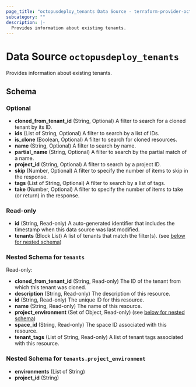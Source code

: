 ```yaml
---
page_title: "octopusdeploy_tenants Data Source - terraform-provider-octopusdeploy"
subcategory: ""
description: |-
  Provides information about existing tenants.
---
```


# Data Source `octopusdeploy_tenants`

Provides information about existing tenants.



## Schema

### Optional

- **cloned_from_tenant_id** (String, Optional) A filter to search for a cloned tenant by its ID.
- **ids** (List of String, Optional) A filter to search by a list of IDs.
- **is_clone** (Boolean, Optional) A filter to search for cloned resources.
- **name** (String, Optional) A filter to search by name.
- **partial_name** (String, Optional) A filter to search by the partial match of a name.
- **project_id** (String, Optional) A filter to search by a project ID.
- **skip** (Number, Optional) A filter to specify the number of items to skip in the response.
- **tags** (List of String, Optional) A filter to search by a list of tags.
- **take** (Number, Optional) A filter to specify the number of items to take (or return) in the response.

### Read-only

- **id** (String, Read-only) A auto-generated identifier that includes the timestamp when this data source was last modified.
- **tenants** (Block List) A list of tenants that match the filter(s). (see [below for nested schema](#nestedblock--tenants))

<a id="nestedblock--tenants"></a>
### Nested Schema for `tenants`

Read-only:

- **cloned_from_tenant_id** (String, Read-only) The ID of the tenant from which this tenant was cloned.
- **description** (String, Read-only) The description of this resource.
- **id** (String, Read-only) The unique ID for this resource.
- **name** (String, Read-only) The name of this resource.
- **project_environment** (Set of Object, Read-only) (see [below for nested schema](#nestedatt--tenants--project_environment))
- **space_id** (String, Read-only) The space ID associated with this resource.
- **tenant_tags** (List of String, Read-only) A list of tenant tags associated with this resource.

<a id="nestedatt--tenants--project_environment"></a>
### Nested Schema for `tenants.project_environment`

- **environments** (List of String)
- **project_id** (String)


